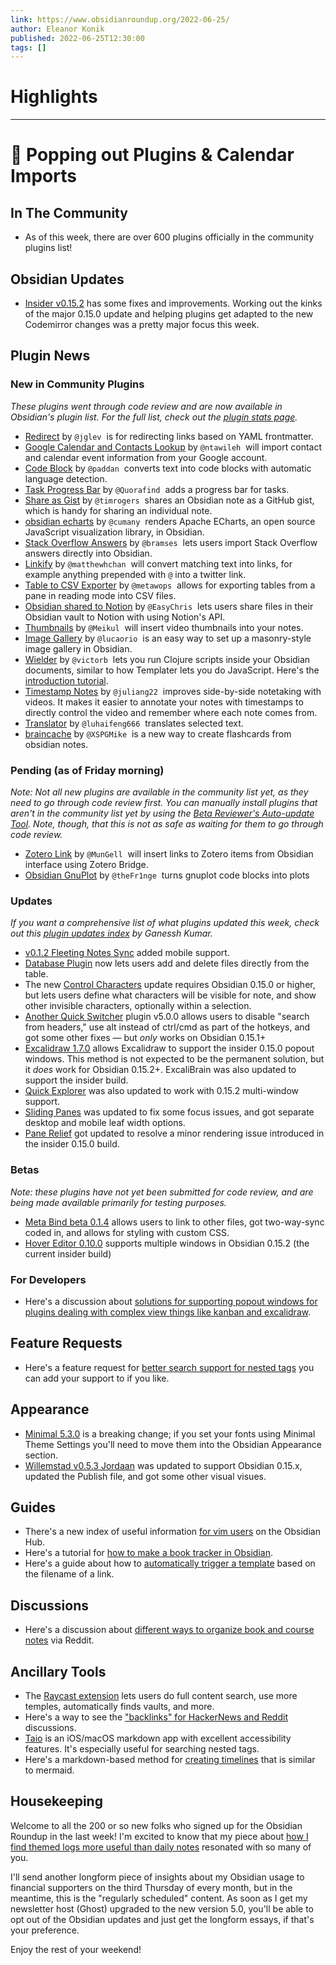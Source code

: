 ```yaml
---
link: https://www.obsidianroundup.org/2022-06-25/
author: Eleanor Konik
published: 2022-06-25T12:30:00
tags: []
---
```

# Highlights


---
# 🌠 Popping out Plugins & Calendar Imports
## In The Community

-   As of this week, there are over 600 plugins officially in the community plugins list!

## Obsidian Updates

-   [Insider v0.15.2](https://forum.obsidian.md/t/obsidian-release-v0-15-2-insider-build/39114) has some fixes and improvements. Working out the kinks of the major 0.15.0 update and helping plugins get adapted to the new Codemirror changes was a pretty major focus this week.

## Plugin News

### New in Community Plugins

_These plugins went through code review and are now available in Obsidian's plugin list._ _For the full list, check out the [plugin stats page](https://obsidian-plugin-stats.vercel.app/new)._

-   [Redirect](https://github.com/jglev/obsidian-redirect) by `@jglev`  is for redirecting links based on YAML frontmatter.
-   [Google Calendar and Contacts Lookup](https://github.com/ntawileh/obsidian-google-lookup) by `@ntawileh`  will import contact and calendar event information from your Google account.
-   [Code Block](https://github.com/paddan/code-block-plugin) by `@paddan`  converts text into code blocks with automatic language detection.
-   [Task Progress Bar](https://github.com/Quorafind/Obsidian-Task-Progress-Bar) by `@Quorafind`  adds a progress bar for tasks.
-   [Share as Gist](https://github.com/timrogers/obsidian-share-as-gist) by `@timrogers`  shares an Obsidian note as a GitHub gist, which is handy for sharing an individual note.
-   [obsidian echarts](https://github.com/cumany/obsidian-echarts) by `@cumany`  renders Apache ECharts, an open source JavaScript visualization library, in Obsidian.
-   [Stack Overflow Answers](https://github.com/bramses/obsidian-stack-overflow) by `@bramses`  lets users import Stack Overflow answers directly into Obsidian.
-   [Linkify](https://github.com/matthewhchan/linkify) by `@matthewhchan`  will convert matching text into links, for example anything prepended with `@` into a twitter link.
-   [Table to CSV Exporter](https://github.com/metawops/obsidian-table-to-csv-export) by `@metawops`  allows for exporting tables from a pane in reading mode into CSV files.
-   [Obsidian shared to Notion](https://github.com/EasyChris/obsidian-to-notion) by `@EasyChris`  lets users share files in their Obsidian vault to Notion with using Notion's API.
-   [Thumbnails](https://github.com/Meikul/obsidian-thumbnails) by `@Meikul`  will insert video thumbnails into your notes.
-   [Image Gallery](https://github.com/lucaorio/obsidian-image-gallery) by `@lucaorio`  is an easy way to set up a masonry-style image gallery in Obsidian.
-   [Wielder](https://github.com/victorb/obsidian-wielder) by `@victorb`  lets you run Clojure scripts inside your Obsidian documents, similar to how Templater lets you do JavaScript. Here's the [introduction tutorial](https://wielder.victor.earth/Tutorials/01-Introduction).
-   [Timestamp Notes](https://github.com/juliang22/ObsidianTimestampNotes) by `@juliang22`  improves side-by-side notetaking with videos. It makes it easier to annotate your notes with timestamps to directly control the video and remember where each note comes from.
-   [Translator](https://github.com/luhaifeng666/obsidian-translator) by `@luhaifeng666`  translates selected text.
-   [braincache](https://github.com/XSPGMike/braincache_obsidian) by `@XSPGMike`  is a new way to create flashcards from obsidian notes.

### Pending (as of Friday morning)

_Note: Not all new plugins are available in the community list yet, as they need to go through code review first. You can manually install plugins that aren't in the community list yet by using the [Beta Reviewer's Auto-update Tool](https://github.com/TfTHacker/obsidian42-brat). Note, though, that this is not as safe as waiting for them to go through code review._

-   [Zotero Link](https://github.com/vanakat/zotero-link) by `@MunGell`  will insert links to Zotero items from Obsidian interface using Zotero Bridge.
-   [Obsidian GnuPlot](https://github.com/theFr1nge/obsidian-gnuplot) by `@theFr1nge`  turns gnuplot code blocks into plots

### Updates

_If you want a comprehensive list of what plugins updated this week, check out this [plugin updates index](https://obsidian-plugin-stats.vercel.app/updates) by Ganessh Kumar._

-   [v0.1.2 Fleeting Notes Sync](https://github.com/fleetingnotes/fleeting-notes-obsidian/releases/tag/0.1.2) added mobile support.
-   [Database Plugin](https://github.com/tomaszkiewicz/obsidian-database-plugin) now lets users add and delete files directly from the table.
-   The new [Control Characters](https://github.com/joethei/obsidian-control-characters) update requires Obsidian 0.15.0 or higher, but lets users define what characters will be visible for note, and show other invisible characters, optionally within a selection.
-   [Another Quick Switcher](https://github.com/tadashi-aikawa/obsidian-another-quick-switcher) plugin v5.0.0 allows users to disable "search from headers," use alt instead of ctrl/cmd as part of the hotkeys, and got some other fixes — but _only_ works on Obsidian 0.15.1+
-   [Excalidraw 1.7.0](https://github.com/zsviczian/obsidian-excalidraw-plugin/releases/tag/1.7.0) allows Excalidraw to support the insider 0.15.0 popout windows. This method is not expected to be the permanent solution, but it _does_ work for Obsidian 0.15.2+. ExcaliBrain was also updated to support the insider build.
-   [Quick Explorer](https://github.com/pjeby/quick-explorer/releases/tag/0.1.26) was also updated to work with 0.15.2 multi-window support.
-   [Sliding Panes](https://github.com/deathau/sliding-panes-obsidian/releases/tag/3.2.4) was updated to fix some focus issues, and got separate desktop and mobile leaf width options.
-   [Pane Relief](https://github.com/pjeby/pane-relief/releases/tag/0.0.25) got updated to resolve a minor rendering issue introduced in the insider 0.15.0 build.

### Betas

_Note: these plugins have not yet been submitted for code review, and are being made available primarily for testing purposes._

-   [Meta Bind beta 0.1.4](https://github.com/mProjectsCode/obsidian-meta-bind-plugin) allows users to link to other files, got two-way-sync coded in, and allows for styling with custom CSS.
-   [Hover Editor 0.10.0](https://github.com/nothingislost/obsidian-hover-editor/releases/tag/0.10.0) supports multiple windows in Obsidian 0.15.2 (the current insider build)

### For Developers

-   Here's a discussion about [solutions for supporting popout windows for plugins dealing with complex view things like kanban and excalidraw](https://github.com/zsviczian/obsidian-excalidraw-plugin/discussions/667).

## Feature Requests

-   Here's a feature request for [better search support for nested tags](https://forum.obsidian.md/t/include-nested-tags-in-auto-completion/39322) you can add your support to if you like.

## Appearance

-   [Minimal 5.3.0](https://github.com/kepano/obsidian-minimal/releases/tag/5.3.0) is a breaking change; if you set your fonts using Minimal Theme Settings you'll need to move them into the Obsidian Appearance section.
-   [Willemstad v0.5.3 Jordaan](https://github.com/tingmelvin/willemstad-x/releases/tag/v0.5.3) was updated to support Obsidian 0.15.x, updated the Publish file, and got some other visual visues.

## Guides

-   There's a new index of useful information [for vim users](https://publish.obsidian.md/hub/04+-+Guides%2C+Workflows%2C+%26+Courses/for+Vim+users) on the Obsidian Hub.
-   Here's a tutorial for [how to make a book tracker in Obsidian](https://thebuccaneersbounty.wordpress.com/2022/06/19/tutorial-how-to-make-a-book-tracker-in-obsidian/).
-   Here's a guide about how to [automatically trigger a template](https://youtu.be/5zcdG6ZWja4) based on the filename of a link.

## Discussions

-   Here's a discussion about [different ways to organize book and course notes](https://www.reddit.com/r/ObsidianMD/comments/vji3kx/how_do_you_guys_organise_your_notes_say_for_a/) via Reddit.

## Ancillary Tools

-   The [Raycast extension](https://www.raycast.com/marcjulian/obsidian) lets users do full content search, use more temples, automatically finds vaults, and more.
-   Here's a way to see the ["backlinks" for HackerNews and Reddit](https://www.reddit.com/r/ObsidianMD/comments/vgnxp1/i_wanted_to_recreate_the_backlink_experience_on/) discussions.
-   [Taio](https://taio.app/) is an iOS/macOS markdown app with excellent accessibility features. It's especially useful for searching nested tags.
-   Here's a markdown-based method for [creating timelines](https://news.ycombinator.com/item?id=31810876) that is similar to mermaid.

## Housekeeping

Welcome to all the 200 or so new folks who signed up for the Obsidian Roundup in the last week! I'm excited to know that my piece about [how I find themed logs more useful than daily notes](https://www.obsidianroundup.org/themed-logs-not-daily-notes/) resonated with so many of you.

I'll send another longform piece of insights about my Obsidian usage to financial supporters on the third Thursday of every month, but in the meantime, this is the "regularly scheduled" content. As soon as I get my newsletter host (Ghost) upgraded to the new version 5.0, you'll be able to opt out of the Obsidian updates and just get the longform essays, if that's your preference.

Enjoy the rest of your weekend!